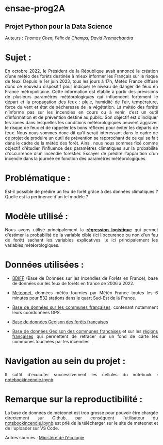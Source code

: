 # ensae-prog2A
## Projet Python pour la Data Science
 Auteurs : *Thomas Chen, Félix de Champs, David Premachandra*  

# Sujet :
<div align="justify">
En octobre 2022, le Président de la République avait annoncé la création d’une météo des forêts destinée à mieux informer les Français sur le risque de feux.  
Depuis le 1er juin 2023, tous les jours à 17h, Météo France diffuse donc ce nouveau dispositif pour indiquer le niveau de danger de feux en France métropolitaine. Cette information est établie à partir des prévisions de plusieurs paramètres météorologiques qui influencent fortement le départ et la propagation des feux : pluie, humidité de l’air, température, force du vent et état de sécheresse de la végétation.  
La météo des forêts n’informe pas sur les incendies en cours ou à venir, c’est un outil d’information et de prévention destiné au public. Son objectif est d’indiquer les zones dans lesquelles les conditions météorologiques peuvent aggraver le risque de feux et de rappeler les bons réflexes pour éviter les départs de feux.  
Nous nous sommes donc dit qu'il serait intéressant dans le cadre de ce projet de produire un outil de prévention se rapprochant de ce qui se fait dans le cadre de la météo des forêt. Ainsi, nous nous sommes fixé comme objectif d'étudier l'influence des paramètres climatiques sur la probabilité d'occurrence d’un incendie forestier. Essayer de prédire l'apparition d'un incendie dans la journée en fonction des paramètres météorologiques.

# Problématique : 
Est-il possible de prédire un feu de forêt grâce à des données climatiques ? Quelle est la pertinence d'un tel modèle ?  

# Modèle utilisé : 
Nous avons utilisé principalement la [**régression logistique**](https://www.google.com/url?sa=t&rct=j&q=&esrc=s&source=web&cd=&cad=rja&uact=8&ved=2ahUKEwjQxOfE-raDAxVSTqQEHRVZAgAQFnoECBgQAQ&url=https%3A%2F%2Ffr.wikipedia.org%2Fwiki%2FR%25C3%25A9gression_logistique&usg=AOvVaw0pr6iR-aWOZYLMdamo873p&opi=89978449) qui permet d'estimer la probabilité de la variable cible (ici l'occurence ou non d'un feu de forêt) sachant les variables explicatives i.e ici principalement les variables météorologiques.  

# Données utilisées :
- [BDIFF](https://bdiff.agriculture.gouv.fr/incendies) (Base de Données sur les Incendies de Forêts en France), base de données sur les feux de forêts en france de 2006 à 2022.  
- [Meteonet](https://meteonet.umr-cnrm.fr/), données météo fournies par Météo France toutes les 6 minutes pour 532 stations dans le quart Sud-Est de la France.
- [Base de données sur les communes françaises](https://www.data.gouv.fr/fr/datasets/communes-de-france-base-des-codes-postaux/), contenant notamment leurs coordonnées GPS.
- [Base de données Geojson des forêts françaises](https://transcode.geo.data.gouv.fr/services/5e2a1f74fa4268bc255efbc3/feature-types/ms:PARC_PUBL_FR?format=GeoJSON&projection=WGS84)

- [Base de données Geojson des communes françaises](https://public.opendatasoft.com/explore/dataset/georef-france-commune/information/?disjunctive.reg_name&disjunctive.dep_name&disjunctive.arrdep_name&disjunctive.ze2020_name&disjunctive.bv2022_name&disjunctive.epci_name&disjunctive.ept_name&disjunctive.com_name&disjunctive.ze2010_name&disjunctive.com_is_mountain_area&sort=-com_name&refine.dep_name=Bouches-du-Rh%C3%B4ne) et sur les [régions françaises](https://france-geojson.gregoiredavid.fr/repo/regions.geojson) qui permettent de retracer sur un fond de carte les communes touchées par les incendies.

# Navigation au sein du projet : 
Il suffit d'exucuter successivement les cellules du notebook : [notebookincendie.ipynb](notebookincendies.ipynb)

# Remarque sur la reproductibilité : 
La base de données de meteonet est trop grosse pour pouvoir être chargée directement sur Github, par conséquent l'utilisateur du [notebookincendie.ipynb](notebookincendies.ipynb) est prié de la télécharger sur le site de meteonet et de l'uploader sur VS Code.

Autres sources : [Ministère de l'écologie](https://www.ecologie.gouv.fr/feux-foret-en-france)
